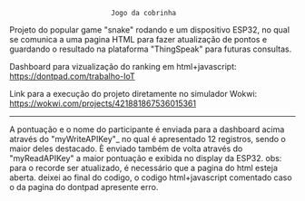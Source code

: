 							 Jogo da cobrinha
	 
Projeto do popular game "snake" rodando e um dispositivo ESP32, no qual se comunica a uma pagina HTML para fazer atualização de pontos e guardando o resultado na plataforma "ThingSpeak" para futuras consultas.


Dashboard para vizualização do ranking em html+javascript:
https://dontpad.com/trabalho-IoT

Link para a execução do projeto diretamente no simulador Wokwi:
https://wokwi.com/projects/421881867536015361



--------------------------------------------------------------------------------------------------------------------------------------------
                                       
                                       
A pontuação e o nome do participante é enviada para a dashboard acima através do "myWriteAPIKey"_ 
no qual é apresentado 12 registros, sendo o maior deles destacado.
È enviado também de volta através do "myReadAPIKey" a maior pontuação e exibida no display da ESP32.
obs: para o recorde ser atualizado, é necessário que a pagina do html esteja aberta. 
deixei ao final do codigo, o codigo html+javascript comentado caso o da pagina do dontpad apresente erro.
